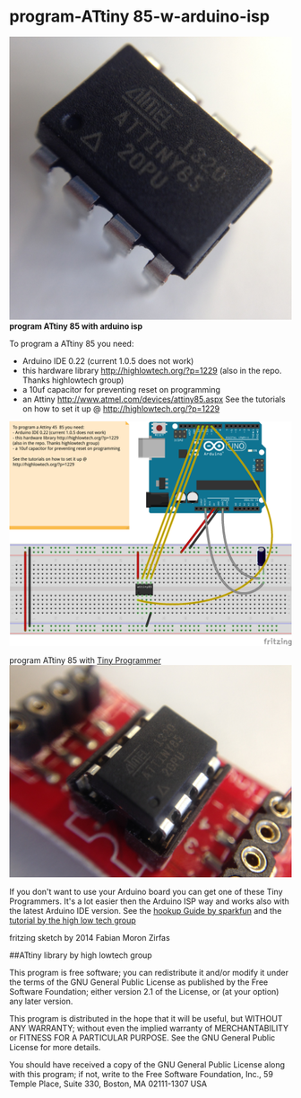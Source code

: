 program-ATtiny 85-w-arduino-isp
==============================

![ATtiny85.png](ATtiny85.png)  
__program ATtiny 85 with arduino isp__

To program a ATtiny 85 you need:
- Arduino IDE 0.22 (current 1.0.5 does not work)
- this hardware library http://highlowtech.org/?p=1229
(also in the repo. Thanks highlowtech group)
- a 10uf capacitor for preventing reset on programming
- an Attiny http://www.atmel.com/devices/attiny85.aspx
See the tutorials on how to set it up @ http://highlowtech.org/?p=1229

![](fritzing-layout.png)  

program ATtiny 85 with [Tiny Programmer](https://www.sparkfun.com/products/11460) 
![tiny-programmer.png](tiny-programmer.png)  

If you don't want to use your Arduino board you can get one of these Tiny Programmers. It's a lot easier then the Arduino ISP way and works also with the latest Arduino IDE version. See the [hookup Guide by sparkfun](https://learn.sparkfun.com/tutorials/tiny-avr-programmer-hookup-guide/) and the [tutorial by the high low tech group](http://highlowtech.org/?p=1801)

fritzing sketch by 2014 Fabian Moron Zirfas  

##ATtiny library by high lowtech group

This program is free software; you can redistribute it and/or modify it under
the terms of the GNU General Public License as published by the Free Software
Foundation; either version 2.1 of the License, or (at your option) any later
version.  

This program is distributed in the hope that it will be useful, but WITHOUT
ANY WARRANTY; without even the implied warranty of MERCHANTABILITY or FITNESS
FOR A PARTICULAR PURPOSE. See the GNU General Public License for more details.  

You should have received a copy of the GNU General Public License along with
this program; if not, write to the Free Software Foundation, Inc., 59 Temple
Place, Suite 330, Boston, MA 02111-1307 USA  
